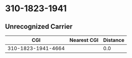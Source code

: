 # 310-1823-1941
## Unrecognized Carrier


| CGI | Nearest CGI | Distance |
|-----|-------------|----------|
| 310-1823-1941-4664 |  | 0.0 |
